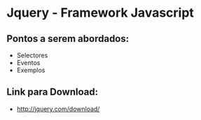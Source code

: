
Jquery - Framework Javascript
=============================


Pontos a serem abordados:
------------------------

- Selectores
- Eventos
- Exemplos	

Link para Download:
-------------------
	
- http://jquery.com/download/